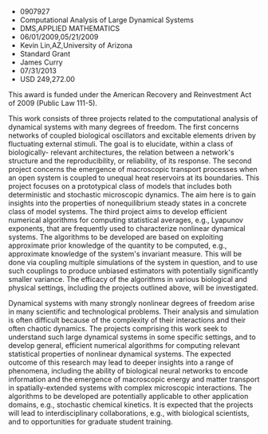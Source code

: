 
* 0907927
* Computational Analysis of Large Dynamical Systems
* DMS,APPLIED MATHEMATICS
* 06/01/2009,05/21/2009
* Kevin Lin,AZ,University of Arizona
* Standard Grant
* James Curry
* 07/31/2013
* USD 249,272.00

This award is funded under the American Recovery and Reinvestment Act of 2009
(Public Law 111-5).

This work consists of three projects related to the computational analysis of
dynamical systems with many degrees of freedom. The first concerns networks of
coupled biological oscillators and excitable elements driven by fluctuating
external stimuli. The goal is to elucidate, within a class of biologically-
relevant architectures, the relation between a network's structure and the
reproducibility, or reliability, of its response. The second project concerns
the emergence of macroscopic transport processes when an open system is coupled
to unequal heat reservoirs at its boundaries. This project focuses on a
prototypical class of models that includes both deterministic and stochastic
microscopic dynamics. The aim here is to gain insights into the properties of
nonequilibrium steady states in a concrete class of model systems. The third
project aims to develop efficient numerical algorithms for computing statistical
averages, e.g., Lyapunov exponents, that are frequently used to characterize
nonlinear dynamical systems. The algorithms to be developed are based on
exploiting approximate prior knowledge of the quantity to be computed, e.g.,
approximate knowledge of the system's invariant measure. This will be done via
coupling multiple simulations of the system in question, and to use such
couplings to produce unbiased estimators with potentially significantly smaller
variance. The efficacy of the algorithms in various biological and physical
settings, including the projects outlined above, will be investigated.

Dynamical systems with many strongly nonlinear degrees of freedom arise in many
scientific and technological problems. Their analysis and simulation is often
difficult because of the complexity of their interactions and their often
chaotic dynamics. The projects comprising this work seek to understand such
large dynamical systems in some specific settings, and to develop general,
efficient numerical algorithms for computing relevant statistical properties of
nonlinear dynamical systems. The expected outcome of this research may lead to
deeper insights into a range of phenomena, including the ability of biological
neural networks to encode information and the emergence of macroscopic energy
and matter transport in spatially-extended systems with complex microscopic
interactions. The algorithms to be developed are potentially applicable to other
application domains, e.g., stochastic chemical kinetics. It is expected that the
projects will lead to interdisciplinary collaborations, e.g., with biological
scientists, and to opportunities for graduate student training.

